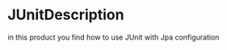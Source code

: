 JUnitDescription
================

in this product you find how to use JUnit with Jpa configuration
